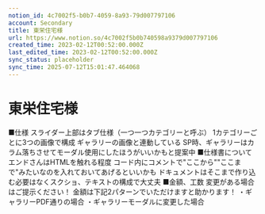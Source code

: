 ```yaml
---
notion_id: 4c7002f5-b0b7-4059-8a93-79d007797106
account: Secondary
title: 東栄住宅様
url: https://www.notion.so/4c7002f5b0b740598a9379d007797106
created_time: 2023-02-12T00:52:00.000Z
last_edited_time: 2023-02-12T00:52:00.000Z
sync_status: placeholder
sync_time: 2025-07-12T15:01:47.464068
---
```

# 東栄住宅様

■仕様
スライダー上部はタブ仕様（一つ一つカテゴリーと呼ぶ）
1カテゴリーごとに3つの画像で構成
ギャラリーの画像と連動している
SP時、ギャラリーはカラム落ちさせてモーダル使用にしたほうがいいかもと提案中
■仕様書について
エンドさんはHTMLを触れる程度
コード内にコメントで"ここから""ここまで"みたいなのを入れておいてあげるといいかも
ドキュメントはそこまで作り込む必要はなくスクショ、テキストの構成で大丈夫
■金額、工数
変更がある場合はご提示ください！
金額は下記2パターンでいただけますと助かります！
・ギャラリーPDF通りの場合
・ギャラリーモーダルに変更した場合